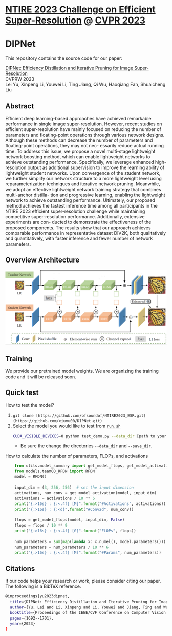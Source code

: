 # [NTIRE 2023 Challenge on Efficient Super-Resolution](https://cvlai.net/ntire/2023/) @ [CVPR 2023](https://cvpr2023.thecvf.com/)
# DIPNet 
This repository contains the source code for our paper:

[DIPNet: Efficiency Distillation and Iterative Pruning for Image Super-Resolution](https://arxiv.org/pdf/2304.07018)<br/>
CVPRW 2023 <br/>
Lei Yu, Xinpeng Li, Youwei Li, Ting Jiang, Qi Wu, Haoqiang Fan, Shuaicheng Liu<br/>

## Abstract
Efficient deep learning-based approaches have achieved remarkable performance in single image super-resolution.
However, recent studies on efficient super-resolution have mainly focused on reducing the number of parameters and
floating-point operations through various network designs. Although these methods can decrease the number of parameters and floating-point operations, they may not nec-
essarily reduce actual running time. To address this issue, we propose a novel multi-stage lightweight network boosting method, which can enable lightweight networks to
achieve outstanding performance. Specifically, we leverage enhanced high-resolution output as additional supervision
to improve the learning ability of lightweight student networks. Upon convergence of the student network, we further
simplify our network structure to a more lightweight level using reparameterization techniques and iterative network
pruning. Meanwhile, we adopt an effective lightweight network training strategy that combines multi-anchor distilla-
tion and progressive learning, enabling the lightweight network to achieve outstanding performance. Ultimately, our
proposed method achieves the fastest inference time among all participants in the NTIRE 2023 efficient super-resolution
challenge while maintaining competitive super-resolution performance. Additionally, extensive experiments are con-
ducted to demonstrate the effectiveness of the proposed components. The results show that our approach achieves
comparable performance in representative dataset DIV2K, both qualitatively and quantitatively, with faster inference
and fewer number of network parameters.

## Overview Architecture
<img src="DIPNet.png">

## Training
We provide our pretrained model weights. We are organizing the training code and it will be released soon. 

## Quick test
How to test the model?

1. `git clone [https://github.com/ofsoundof/NTIRE2023_ESR.git](https://github.com/xiumu00/DIPNet.git)`
2. Select the model you would like to test from [`run.sh`](./run.sh)
    ```bash
    CUDA_VISIBLE_DEVICES=0 python test_demo.py --data_dir [path to your data dir] --save_dir [path to your save dir] --model_id 0
    ```
    - Be sure the change the directories `--data_dir` and `--save_dir`.
   
How to calculate the number of parameters, FLOPs, and activations

```python
    from utils.model_summary import get_model_flops, get_model_activation
    from models.team00_RFDN import RFDN
    model = RFDN()
    
    input_dim = (3, 256, 256)  # set the input dimension
    activations, num_conv = get_model_activation(model, input_dim)
    activations = activations / 10 ** 6
    print("{:>16s} : {:<.4f} [M]".format("#Activations", activations))
    print("{:>16s} : {:<d}".format("#Conv2d", num_conv))

    flops = get_model_flops(model, input_dim, False)
    flops = flops / 10 ** 9
    print("{:>16s} : {:<.4f} [G]".format("FLOPs", flops))

    num_parameters = sum(map(lambda x: x.numel(), model.parameters()))
    num_parameters = num_parameters / 10 ** 6
    print("{:>16s} : {:<.4f} [M]".format("#Params", num_parameters))
```

## Citations
If our code helps your research or work, please consider citing our paper. The following is a BibTeX reference.
```bash
@inproceedings{yu2023dipnet,
  title={DIPNet: Efficiency Distillation and Iterative Pruning for Image Super-Resolution},
  author={Yu, Lei and Li, Xinpeng and Li, Youwei and Jiang, Ting and Wu, Qi and Fan, Haoqiang and Liu, Shuaicheng},
  booktitle={Proceedings of the IEEE/CVF Conference on Computer Vision and Pattern Recognition},
  pages={1692--1701},
  year={2023}
}
```

